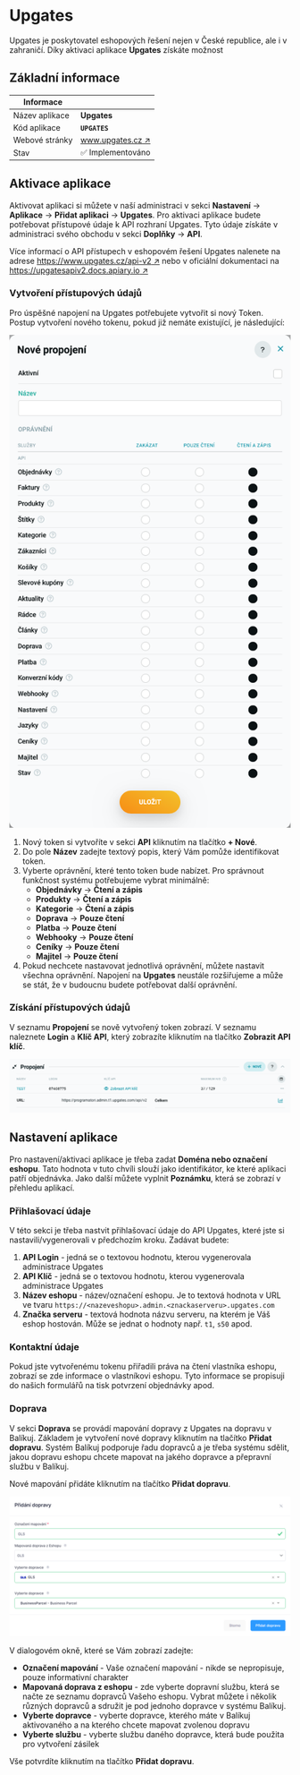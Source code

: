 ﻿---
sidebar_position: 1
---

# Upgates

Upgates je poskytovatel eshopových řešení nejen v České republice, ale i v zahraničí. Díky aktivaci aplikace **Upgates** získáte možnost

## Základní informace
| Informace |  |
| ----------- | ----------- |
| Název aplikace | **Upgates** |
| Kód aplikace | **`UPGATES`** |
| Webové stránky | [www.upgates.cz ↗️](https://www.upgates.cz/) |
| Stav | ✅️ Implementováno | 


## Aktivace aplikace

Aktivovat aplikaci si můžete v naší administraci v sekci **Nastavení** -> **Aplikace** -> **Přidat aplikaci** -> **Upgates**. 
Pro aktivaci aplikace budete potřebovat přístupové údaje k API rozhraní Upgates. Tyto údaje získáte v administraci svého obchodu v sekci **Doplňky** ->
**API**.

Více informací o API přístupech v eshopovém řešení Upgates nalenete na adrese [https://www.upgates.cz/api-v2 ↗️](https://www.upgates.cz/api-v2) nebo v 
oficiální dokumentaci na [https://upgatesapiv2.docs.apiary.io ↗️](https://upgatesapiv2.docs.apiary.io)

### Vytvoření přístupových údajů 

Pro úspěšné napojení na Upgates potřebujete vytvořit si nový Token. Postup vytvoření nového tokenu, pokud již nemáte existující, je následující:

![Upgates](./upgates2.png)

1. Nový token si vytvoříte v sekci **API** kliknutím na tlačítko **+ Nové**. 
2. Do pole **Název** zadejte textový popis, který Vám pomůže identifikovat token.
3. Vyberte oprávnění, které tento token bude nabízet. Pro správnout funkčnost systému potřebujeme vybrat minimálně:
	* **Objednávky** -> **Čtení a  zápis**
	* **Produkty** -> **Čtení a  zápis**
	* **Kategorie** -> **Čtení a  zápis**
	* **Doprava** -> **Pouze čtení**
	* **Platba** -> **Pouze čtení**
	* **Webhooky** -> **Pouze čtení**
	* **Ceníky** -> **Pouze čtení**
	* **Majitel** -> **Pouze čtení**
4. Pokud nechcete nastavovat jednotlivá oprávnění, můžete nastavit všechna oprávnění. Napojení na **Upgates** neustále rozšiřujeme a může se stát,
že v budoucnu budete potřebovat další oprávnění.


### Získání přístupových údajů
V seznamu **Propojení** se nově vytvořený token zobrazí. V seznamu naleznete **Login** a **Klíč API**, který zobrazíte kliknutím na tlačítko **Zobrazit API klíč**.

![Upgates](./upgates.png)


## Nastavení aplikace
Pro nastavení/aktivaci aplikace je třeba zadat **Doména nebo označení eshopu**. Tato hodnota v tuto chvíli slouží jako identifikátor, ke které aplikaci patří objednávka. 
Jako další můžete vyplnit **Poznámku**, která se zobrazí v přehledu aplikací.

### Přihlašovací údaje
V této sekci je třeba nastvit přihlašovací údaje do API Upgates, které jste si nastavili/vygenerovali v předchozím kroku. Zadávat budete:
1. **API Login** - jedná se o textovou hodnotu, kterou vygenerovala administrace Upgates
2. **API Klíč** - jedná se o textovou hodnotu, kterou vygenerovala administrace Upgates
3. **Název eshopu** - název/označení eshopu. Je to textová hodnota v URL ve tvaru `https://<nazeveshopu>.admin.<znackaserveru>.upgates.com`
4. **Značka serveru** - textová hodnota názvu serveru, na kterém je Váš eshop hostován. Může se jednat o hodnoty např. `t1`, `s50` apod.

### Kontaktní údaje
Pokud jste vytvořenému tokenu přiřadili práva na čtení vlastníka eshopu, zobrazí se zde informace o vlastníkovi eshopu. Tyto informace se propisuji 
do našich formulářů na tisk potvrzení objednávky apod.

### Doprava
V sekci **Doprava** se provádí mapování dopravy z Upgates na dopravu v Balíkuj. Základem je vytvoření nové dopravy kliknutím na tlačítko **Přidat dopravu**.
Systém Balíkuj podporuje řadu dopravců a je třeba systému sdělit, jakou dopravu eshopu chcete mapovat na jakého dopravce a přepravní službu v Balíkuj.

Nové mapování přidáte kliknutím na tlačítko **Přidat dopravu**.

![Upgates](./upgates-doprava.png)

V dialogovém okně, které se Vám zobrazí zadejte:
* **Označení mapování** - Vaše označení mapování - nikde se nepropisuje, pouze informativní charakter
* **Mapovaná doprava z eshopu** - zde vyberte dopravní službu, která se načte ze seznamu dopravců Vašeho eshopu. Vybrat můžete i několik různých dopravců a sdružit je pod jednoho dopravce v systému Balíkuj.
* **Vyberte dopravce** - vyberte dopravce, kterého máte v Balíkuj aktivovaného a na kterého chcete mapovat zvolenou dopravu
* **Vyberte službu** - vyberte službu daného dopravce, která bude použita pro vytvoření zásilek

Vše potvrdíte kliknutím na tlačítko **Přidat dopravu**.
